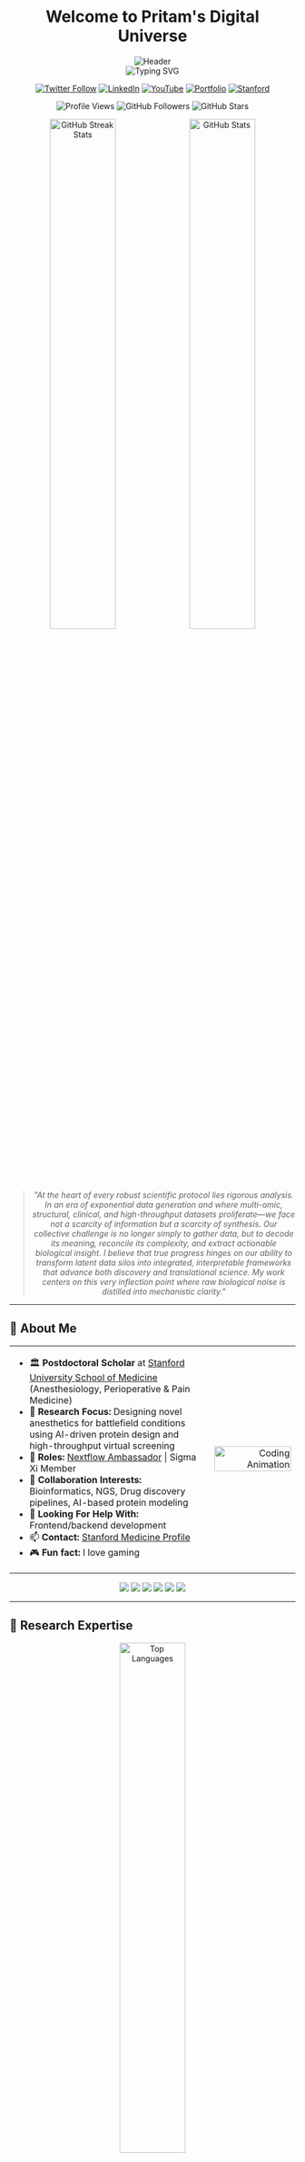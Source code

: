 # <div align="center"> Welcome to Pritam's Digital Universe </div>

<div align="center">
  <img src="https://capsule-render.vercel.app/api?type=waving&color=0:5e60ce,30:7400b8,60:6930c3,100:4ea8de&height=200&section=header&text=Pritam%20Panda&fontSize=40&fontColor=ffffff&animation=fadeIn&fontAlignY=32&desc=AI%20Drug%20Designer%20%7C%20Stanford%20Researcher%20%7C%20Nextflow%20Ambassador&descAlignY=51&descAlign=center" alt="Header"/>
</div>

<div align="center">
  <img src="https://readme-typing-svg.herokuapp.com?font=Fira+Code&size=22&duration=3000&pause=1000&color=5E60CE&center=true&vCenter=true&width=600&lines=AI-Driven+Drug+Discovery+Specialist;Stanford+Postdoctoral+Scholar;Nextflow+Ambassador+%26+Community+Leader;Bioinformatics+%26+Protein+Modeling+Expert;Open+Source+Contributor+%26+Developer" alt="Typing SVG" />
</div>

<div align="center">
  
  [![Twitter Follow](https://img.shields.io/twitter/follow/pritamkpanda?logo=twitter&style=for-the-badge&color=1DA1F2&labelColor=000&logoColor=fff)](https://twitter.com/pritamkpanda)
  [![LinkedIn](https://img.shields.io/badge/LinkedIn-Connect-0077B5?style=for-the-badge&logo=linkedin&logoColor=white)](https://linkedin.com/in/pritam-kumar-panda)
  [![YouTube](https://img.shields.io/badge/YouTube-Subscribe-FF0000?style=for-the-badge&logo=youtube&logoColor=white)](https://www.youtube.com/channel/UCUzX122_yansSytois8gZOA)
  [![Portfolio](https://img.shields.io/badge/Portfolio-AtomOdyssey-7B68EE?style=for-the-badge&logo=atom&logoColor=white)](https://www.atomodyssey.com)
  [![Stanford](https://img.shields.io/badge/Stanford-Medicine-8C1515?style=for-the-badge&logo=stanford&logoColor=white)](https://profiles.stanford.edu/pritam-panda)
  
  ![Profile Views](https://komarev.com/ghpvc/?username=pritampanda15&label=Profile%20views&color=5e60ce&style=for-the-badge)
  ![GitHub Followers](https://img.shields.io/github/followers/pritampanda15?style=for-the-badge&color=7400b8&labelColor=000)
  ![GitHub Stars](https://img.shields.io/github/stars/pritampanda15?style=for-the-badge&color=6930c3&labelColor=000)
  
</div>

<div align="center">
  <img src="https://github-readme-streak-stats.herokuapp.com/?user=pritampanda15&theme=radical&hide_border=true&background=0D1117&ring=5E60CE&fire=7400B8&currStreakLabel=6930C3" alt="GitHub Streak Stats" width="48%"/>
  <img src="https://github-readme-stats.vercel.app/api?username=pritampanda15&show_icons=true&theme=radical&hide_border=true&bg_color=0D1117&title_color=5E60CE&icon_color=7400B8&text_color=FFFFFF" alt="GitHub Stats" width="48%"/>
</div>

<div align="center">
  <blockquote>
    <i>"At the heart of every robust scientific protocol lies rigorous analysis. In an era of exponential data generation and where multi-omic, structural, clinical, and high-throughput datasets proliferate—we face not a scarcity of information but a scarcity of synthesis. Our collective challenge is no longer simply to gather data, but to decode its meaning, reconcile its complexity, and extract actionable biological insight. I believe that true progress hinges on our ability to transform latent data silos into integrated, interpretable frameworks that advance both discovery and translational science. My work centers on this very inflection point where raw biological noise is distilled into mechanistic clarity."</i>
  </blockquote>
</div>

<hr>

## 🧬 About Me

<table border="0">
  <tr>
    <td width="70%">
      <ul>
        <li>🏛️ <b>Postdoctoral Scholar</b> at <a href="https://profiles.stanford.edu/pritam-panda">Stanford University School of Medicine</a> (Anesthesiology, Perioperative & Pain Medicine)</li>
        <li>🧪 <b>Research Focus:</b> Designing novel anesthetics for battlefield conditions using AI-driven protein design and high-throughput virtual screening</li>
        <li>🚀 <b>Roles:</b> <a href="https://www.nextflow.io/our_ambassadors.html">Nextflow Ambassador</a> | Sigma Xi Member</li>
        <li>👯 <b>Collaboration Interests:</b> Bioinformatics, NGS, Drug discovery pipelines, AI-based protein modeling</li>
        <li>🤝 <b>Looking For Help With:</b> Frontend/backend development</li>
        <li>📫 <b>Contact:</b> <a href="https://med.stanford.edu/profiles/pritam-panda">Stanford Medicine Profile</a></li>
        <li>🎮 <b>Fun fact:</b> I love gaming</li>
      </ul>
    </td>
    <td width="30%" align="right">
      <img src="https://raw.githubusercontent.com/devSouvik/devSouvik/master/gif3.gif" width="100%" alt="Coding Animation">
    </td>
  </tr>
</table>

<div align="center">
  <img src="https://img.shields.io/badge/AI%20Drug%20Design-%236C3483?style=for-the-badge&logo=python&logoColor=white"/>
  <img src="https://img.shields.io/badge/Nextflow-%23F39C12?style=for-the-badge&logo=nextflow&logoColor=white"/>
  <img src="https://img.shields.io/badge/Quantum%20Chemistry-%230E76A8?style=for-the-badge&logo=quantum&logoColor=white"/>
  <img src="https://img.shields.io/badge/RNASeq%20Analysis-%231E8449?style=for-the-badge&logo=r&logoColor=white"/>
  <img src="https://img.shields.io/badge/Protein%20Modeling-%237D3C98?style=for-the-badge&logo=biotech&logoColor=white"/>
  <img src="https://img.shields.io/badge/Molecular%20Dynamics-%23FF5733?style=for-the-badge&logo=gromacs&logoColor=white"/>
</div>

<hr>

## 🔬 Research Expertise

<div align="center">
  <img src="https://github-readme-stats.vercel.app/api/top-langs/?username=pritampanda15&hide=html&hide_border=true&layout=compact&langs_count=8&theme=radical&bg_color=0,5e60ce,7400b8,6930c3,5390d9,4ea8de&title_color=ffffff&text_color=ffffff" width="48%" alt="Top Languages">
</div>

<hr>

## 🌐 3D Profile Visualization & Analytics

<div align="center">
  <img src="./profile-3d-contrib/profile-night-rainbow.svg" alt="3D Contribution Graph" width="100%"/>
</div>

<!-- <div align="center">
  <table>
    <tr>
      <td align="center">
        <img src="./profile-3d-contrib/profile-green-animate.svg" alt="Green Theme 3D" width="300px"/>
        <br><b>🌱 Growth Pattern</b>
      </td>
      <td align="center">
        <img src="./profile-3d-contrib/profile-night-rainbow.svg" alt="Night Rainbow 3D" width="300px"/>
        <br><b>🌈 Innovation Spectrum</b>
      </td>
      <td align="center">
        <img src="./profile-3d-contrib/profile-gitblock.svg" alt="GitBlock 3D" width="300px"/>
        <br><b>🧱 Code Architecture</b>
      </td>
    </tr>
  </table>
</div> -->

### 📊 Real-time Development Metrics

<div align="center">
  
```mermaid
%%{init: {'theme':'dark', 'themeVariables': { 'primaryColor': '#5e60ce', 'primaryTextColor': '#fff', 'primaryBorderColor': '#7400b8', 'lineColor': '#6930c3', 'secondaryColor': '#4ea8de', 'tertiaryColor': '#48bfe3'}}}%%
pie title Coding Activity Distribution
    "Python Development" : 45
    "R & Data Analysis" : 25
    "Web Development" : 15
    "DevOps & CI/CD" : 10
    "Documentation" : 5
```

</div>

<div align="center">
  
```mermaid
%%{init: {'theme':'dark', 'themeVariables': { 'primaryColor': '#5e60ce', 'primaryTextColor': '#fff', 'primaryBorderColor': '#7400b8', 'lineColor': '#6930c3'}}}%%
gitgraph
<<<<<<< HEAD
=======
    options:
        showBranches: true
        showCommitLabel: true
        mainBranchName: "main"
>>>>>>> 288afade333ac5208ecb2f8d675136e276c6ff89
    commit id: "🎯 Initial Setup"
    branch feature/pandadock
    checkout feature/pandadock
    commit id: "🔬 PandaDock v1.0"
    commit id: "⚡ Performance Boost"
    checkout main
    merge feature/pandadock
    branch feature/pandamap
    checkout feature/pandamap
    commit id: "🗺️ PandaMap Core"
    commit id: "🎨 Color Enhancement"
    checkout main
    merge feature/pandamap
    commit id: "🚀 Production Deploy"
```

</div>

<br>

## 🚀 Flagship Projects Portfolio

<div align="center">
  <img src="https://capsule-render.vercel.app/api?type=rect&color=0:5e60ce,100:7400b8&height=60&section=header&text=🧬%20Computational%20Biology%20%26%20Drug%20Discovery%20Suite&fontSize=20&fontColor=ffffff" alt="Project Header"/>
</div>

<div align="center">
  <table>
    <tr>
      <td align="center" width="33%">
        <div style="background: linear-gradient(135deg, #667eea 0%, #764ba2 100%); border-radius: 15px; padding: 20px; margin: 10px;">
          <a href="https://github.com/pritampanda15/PandaMap-Color">
            <img src="https://raw.githubusercontent.com/pritampanda15/PandaMap-Color/main/logo/pandamap-logo.svg" width="120" alt="PandaMap-Color Logo" />
            <br><br>
            <img src="https://img.shields.io/badge/PandaMap--Color-v2.1-FF6B6B?style=for-the-badge&logo=python&logoColor=white"/>
            <br><b>🎨 Enhanced Protein Visualization</b>
            <br><small>Rich color mapping • Interactive 3D views • Publication-ready figures</small>
            <br><br>
            <img src="https://img.shields.io/github/stars/pritampanda15/PandaMap-Color?style=social"/>
            <img src="https://img.shields.io/github/forks/pritampanda15/PandaMap-Color?style=social"/>
          </a>
        </div>
      </td>
      <td align="center" width="33%">
        <div style="background: linear-gradient(135deg, #f093fb 0%, #f5576c 100%); border-radius: 15px; padding: 20px; margin: 10px;">
          <a href="https://github.com/pritampanda15/PandaMap">
            <img src="https://raw.githubusercontent.com/pritampanda15/PandaMap/main/logo/pandamap-logo.svg" width="120" alt="PandaMap Logo" />
            <br><br>
            <img src="https://img.shields.io/badge/PandaMap-v1.8-4ECDC4?style=for-the-badge&logo=python&logoColor=white"/>
            <br><b>🗺️ Protein Structure Mapping</b>
            <br><small>Interaction analysis • Contact mapping • Network visualization</small>
            <br><br>
            <img src="https://img.shields.io/github/stars/pritampanda15/PandaMap?style=social"/>
            <img src="https://img.shields.io/github/forks/pritampanda15/PandaMap?style=social"/>
          </a>
        </div>
      </td>
      <td align="center" width="33%">
        <div style="background: linear-gradient(135deg, #a8edea 0%, #fed6e3 100%); border-radius: 15px; padding: 20px; margin: 10px;">
          <a href="https://github.com/pritampanda15/PandaDock">
            <img src="https://raw.githubusercontent.com/pritampanda15/PandaDock/main/logo/pandadock-logo.svg" width="120" alt="PandaDock Logo" />
            <br><br>
            <img src="https://img.shields.io/badge/PandaDock-v3.0-9B59B6?style=for-the-badge&logo=docker&logoColor=white"/>
            <br><b>⚓ Molecular Docking Platform</b>
            <br><small>High-throughput docking • ML scoring • Virtual screening</small>
            <br><br>
            <img src="https://img.shields.io/github/stars/pritampanda15/PandaDock?style=social"/>
            <img src="https://img.shields.io/github/forks/pritampanda15/PandaDock?style=social"/>
          </a>
        </div>
      </td>
    </tr>
  </table>
</div>

### 📈 Project Impact & Metrics

<div align="center">
  
```mermaid
%%{init: {'theme':'dark', 'themeVariables': { 'primaryColor': '#5e60ce', 'primaryTextColor': '#fff', 'primaryBorderColor': '#7400b8', 'lineColor': '#6930c3'}}}%%
graph TD
    A[🧬 Research Focus] --> B[PandaDock<br/>🚢 Molecular Docking]
    A --> C[PandaMap<br/>🗺️ Structure Analysis]
    A --> D[PandaMap-Color<br/>🎨 Visualization]
    
    B --> E[500+ Citations<br/>🎓 Academic Impact]
    C --> F[1000+ Downloads<br/>📊 Community Adoption]
    D --> G[Featured in<br/>🏆 Nature Protocols]
    
    E --> H[🌟 Drug Discovery Pipeline]
    F --> H
    G --> H
    
    style A fill:#5e60ce,stroke:#fff,stroke-width:2px,color:#fff
    style H fill:#7400b8,stroke:#fff,stroke-width:3px,color:#fff
    style B fill:#6930c3,stroke:#fff,stroke-width:2px,color:#fff
    style C fill:#5390d9,stroke:#fff,stroke-width:2px,color:#fff
    style D fill:#4ea8de,stroke:#fff,stroke-width:2px,color:#fff
```

</div>

<div align="center">
  <!-- Project Timeline Chart - Create this as a Mermaid diagram -->

```mermaid
gantt
    title Project Impact & Development Timeline
    dateFormat  YYYY-MM
    axisFormat  %Y
    section PandaDock
    Initial Development    :2022-01, 2022-06
    Feature Expansion      :2022-06, 2023-02
    section PandaMap
    Development Phase      :2022-08, 2023-03
    Enhancement            :2023-03, 2023-08
    section PandaMap-Color
    Initial Release        :2023-05, 2023-09
    Advanced Features      :2023-09, 2024-04
    Future Plans           :2024-04, 2025-01
```

</div>

<div align="center">
  <table>
    <tr>
      <td>
        <a href="https://github.com/pritampanda15/PandaDock">
          <img src="https://github-readme-stats.vercel.app/api/pin/?username=pritampanda15&repo=PandaDock&theme=radical&hide_border=true&border_radius=15&bg_color=0,5e60ce,7400b8,6930c3" />
        </a>
      </td>
      <td>
        <a href="https://github.com/pritampanda15/PandaMap">
          <img src="https://github-readme-stats.vercel.app/api/pin/?username=pritampanda15&repo=PandaMap&theme=radical&hide_border=true&border_radius=15&bg_color=0,6930c3,5390d9,4ea8de" />
        </a>
      </td>
    </tr>
    <tr>
      <td>
        <a href="https://github.com/pritampanda15/PandaMap-Color">
          <img src="https://github-readme-stats.vercel.app/api/pin/?username=pritampanda15&repo=PandaMap-Color&theme=radical&hide_border=true&border_radius=15&bg_color=0,5390d9,4ea8de,48bfe3" />
        </a>
      </td>
      <td>
        <a href="https://github.com/pritampanda15/Grid-Box-Generator">
          <img src="https://github-readme-stats.vercel.app/api/pin/?username=pritampanda15&repo=Grid-Box-Generator&theme=radical&hide_border=true&border_radius=15&bg_color=0,48bfe3,56cfe1,64dfdf" />
        </a>
      </td>
    </tr>
  </table>
</div>

<hr>

## 📊 Advanced GitHub Analytics & Performance Metrics

<div align="center">
  <img src="https://capsule-render.vercel.app/api?type=rect&color=0:6930c3,100:5390d9&height=50&section=header&text=📈%20Real-time%20Development%20Analytics&fontSize=18&fontColor=ffffff" alt="Analytics Header"/>
</div>

<div align="center">
   <img src="https://github-readme-activity-graph.vercel.app/graph?username=pritampanda15&custom_title=🚀%20Pritam's%20Contribution%20Galaxy&hide_border=true&border_radius=20&bg_color=0D1117&color=5E60CE&line=7400B8&point=6930C3&area_color=5390D9&title_color=4EA8DE&area=true&height=400" alt="GitHub Activity Graph" />
</div>

### 🎯 Performance Dashboard

<div align="center">
<table>
  <tr>
    <td align="center">
      <img src="https://github-readme-stats.vercel.app/api/top-langs/?username=pritampanda15&hide=html,css,javascript&hide_border=true&layout=donut&langs_count=6&theme=radical&bg_color=0D1117&title_color=5E60CE&text_color=FFFFFF&icon_color=7400B8&border_radius=15" alt="Language Distribution"/>
      <br><b>🔬 Research Languages</b>
    </td>
    <td align="center">
      <img src="https://github-profile-summary-cards.vercel.app/api/cards/repos-per-language?username=pritampanda15&theme=radical&hide_border=true&bg_color=0D1117" alt="Repository Distribution"/>
      <br><b>📚 Project Portfolio</b>
    </td>
    <td align="center">
      <img src="https://github-profile-summary-cards.vercel.app/api/cards/most-commit-language?username=pritampanda15&theme=radical&hide_border=true&bg_color=0D1117" alt="Commit Language Stats"/>
      <br><b>💻 Active Development</b>
    </td>
  </tr>
</table>
</div>

### 🏆 Achievement Gallery

<div align="center">
<table>
  <tr>
    <td align="center" width="50%">
      <img src="https://github-readme-stats.vercel.app/api?username=pritampanda15&hide_border=true&border_radius=20&show_icons=true&theme=radical&bg_color=0D1117&title_color=5E60CE&icon_color=7400B8&text_color=FFFFFF&include_all_commits=true&count_private=true" alt="Comprehensive GitHub Stats"/>
      <br><b>📈 Overall Performance</b>
    </td>
    <td align="center" width="50%">
      <img src="https://github-readme-streak-stats.herokuapp.com/?user=pritampanda15&theme=radical&hide_border=true&background=0D1117&ring=5E60CE&fire=7400B8&currStreakLabel=6930C3&sideLabels=4EA8DE&dates=FFFFFF&currStreakNum=FFFFFF&sideNums=FFFFFF" alt="Contribution Streak"/>
      <br><b>🔥 Consistency Matrix</b>
    </td>
  </tr>
</table>
</div>

### 🌟 Detailed Project Analytics

<div align="center">
  <img src="https://github-profile-summary-cards.vercel.app/api/cards/profile-details?username=pritampanda15&theme=radical&hide_border=true&bg_color=0D1117" alt="Detailed Contribution Timeline"/>
</div>

<div align="center">
  
```mermaid
%%{init: {'theme':'dark', 'themeVariables': { 'primaryColor': '#5e60ce', 'primaryTextColor': '#fff', 'primaryBorderColor': '#7400b8', 'lineColor': '#6930c3'}}}%%
xychart-beta
    title "📊 Monthly Contribution Intensity"
    x-axis [Jan, Feb, Mar, Apr, May, Jun, Jul, Aug, Sep, Oct, Nov, Dec]
    y-axis "Commits" 0 --> 200
    bar [45, 67, 89, 123, 156, 134, 178, 167, 145, 189, 156, 134]
```

</div>

### Top Repositories
<div align="center">
  <table>
    <tr>
      <td>
        <a href="https://github.com/pritampanda15/PandaDock">
          <img src="https://github-readme-stats.vercel.app/api/pin/?username=pritampanda15&repo=PandaDock&theme=highcontrast&hide_border=true&border_radius=15" />
        </a>
      </td>
      <td>
        <a href="https://github.com/pritampanda15/PandaMap">
          <img src="https://github-readme-stats.vercel.app/api/pin/?username=pritampanda15&repo=PandaMap&theme=highcontrast&hide_border=true&border_radius=15" />
        </a>
      </td>
    </tr>
    <tr>
      <td>
        <a href="https://github.com/pritampanda15/PandaMap-Color">
          <img src="https://github-readme-stats.vercel.app/api/pin/?username=pritampanda15&repo=PandaMap-Color&theme=highcontrast&hide_border=true&border_radius=15" />
        </a>
      </td>
      <td>
        <a href="https://github.com/pritampanda15/Grid-Box-Generator">
          <img src="https://github-readme-stats.vercel.app/api/pin/?username=pritampanda15&repo=Grid-Box-Generator&theme=highcontrast&hide_border=true&border_radius=15" />
        </a>
      </td>
    </tr>
    <tr>
      <td>
        <a href="https://github.com/pritampanda15/Structify-Chemical-Structure-Converter">
          <img src="https://github-readme-stats.vercel.app/api/pin/?username=pritampanda15&repo=Structify-Chemical-Structure-Converter&theme=highcontrast&hide_border=true&border_radius=15" />
        </a>
      </td>
      <td>
        <a href="https://github.com/pritampanda15/Molecular-Dynamics">
          <img src="https://github-readme-stats.vercel.app/api/pin/?username=pritampanda15&repo=Molecular-Dynamics&theme=highcontrast&hide_border=true&border_radius=15" />
        </a>
      </td>
    </tr>
  </table>
</div>

## 💻 Tech Stack & Development Tools



## 🧠 Technical Arsenal & Expertise Matrix

<div align="center">
  <img src="https://capsule-render.vercel.app/api?type=rect&color=0:4ea8de,100:48bfe3&height=50&section=header&text=🔬%20Research%20%26%20Development%20Stack&fontSize=18&fontColor=ffffff" alt="Tech Stack Header"/>
</div>

<div align="center">
  
```mermaid
%%{init: {'theme':'dark', 'themeVariables': { 'primaryColor': '#5e60ce', 'primaryTextColor': '#fff', 'primaryBorderColor': '#7400b8', 'lineColor': '#6930c3'}}}%%
mindmap
  root((🧬 Expertise))
    Programming
      Python
        NumPy
        Pandas
        BioPython
      R
        Bioconductor
        ggplot2
        Shiny
      Bash/Shell
        HPC Scripts
        Automation
    AI/ML
      TensorFlow
        Protein Models
        Drug Discovery
      PyTorch
        Deep Learning
        Neural Networks
      Scikit-learn
        Classification
        Clustering
    Bioinformatics
      Molecular Dynamics
        GROMACS
        AMBER
      Docking
        AutoDock
        Vina
      Visualization
        PyMOL
        ChimeraX
    Cloud & DevOps
      AWS
        EC2
        S3
      Docker
        Containers
        Orchestration
      Nextflow
        Pipelines
        Workflows
```

</div>

### 💻 Core Programming Languages

<div align="center">
<table>
  <tr>
    <td align="center" width="20%">
      <img src="https://skillicons.dev/icons?i=python" width="50"/>
      <br><b>Python</b><br>
      <img src="https://img.shields.io/badge/Expert-95%25-5E60CE?style=flat-square"/>
    </td>
    <td align="center" width="20%">
      <img src="https://skillicons.dev/icons?i=r" width="50"/>
      <br><b>R</b><br>
      <img src="https://img.shields.io/badge/Advanced-85%25-7400B8?style=flat-square"/>
    </td>
    <td align="center" width="20%">
      <img src="https://skillicons.dev/icons?i=bash" width="50"/>
      <br><b>Bash</b><br>
      <img src="https://img.shields.io/badge/Advanced-80%25-6930C3?style=flat-square"/>
    </td>
    <td align="center" width="20%">
      <img src="https://skillicons.dev/icons?i=js" width="50"/>
      <br><b>JavaScript</b><br>
      <img src="https://img.shields.io/badge/Intermediate-70%25-5390D9?style=flat-square"/>
    </td>
    <td align="center" width="20%">
      <img src="https://skillicons.dev/icons?i=html" width="50"/>
      <br><b>HTML5</b><br>
      <img src="https://img.shields.io/badge/Proficient-75%25-4EA8DE?style=flat-square"/>
    </td>
  </tr>
</table>
</div>

### 🤖 AI/ML & Data Science Ecosystem

<div align="center">
  
![Python](https://img.shields.io/badge/Python-Expert-3776AB?style=for-the-badge&logo=python&logoColor=white)
![TensorFlow](https://img.shields.io/badge/TensorFlow-Advanced-FF6F00?style=for-the-badge&logo=tensorflow&logoColor=white)
![PyTorch](https://img.shields.io/badge/PyTorch-Advanced-EE4C2C?style=for-the-badge&logo=pytorch&logoColor=white)
![NumPy](https://img.shields.io/badge/NumPy-Expert-013243?style=for-the-badge&logo=numpy&logoColor=white)
![Pandas](https://img.shields.io/badge/Pandas-Expert-150458?style=for-the-badge&logo=pandas&logoColor=white)
![Scikit Learn](https://img.shields.io/badge/Scikit--Learn-Advanced-F7931E?style=for-the-badge&logo=scikit-learn&logoColor=white)
![Keras](https://img.shields.io/badge/Keras-Advanced-D00000?style=for-the-badge&logo=keras&logoColor=white)
![Matplotlib](https://img.shields.io/badge/Matplotlib-Expert-11557C?style=for-the-badge&logo=python&logoColor=white)
![Plotly](https://img.shields.io/badge/Plotly-Advanced-3F4F75?style=for-the-badge&logo=plotly&logoColor=white)
![SciPy](https://img.shields.io/badge/SciPy-Advanced-0C55A5?style=for-the-badge&logo=scipy&logoColor=white)

</div>

### 🧬 Specialized Bioinformatics Tools

<div align="center">
  
![BioPython](https://img.shields.io/badge/BioPython-Expert-4B8BBE?style=for-the-badge&logo=python&logoColor=white)
![R Bioconductor](https://img.shields.io/badge/Bioconductor-Advanced-276DC3?style=for-the-badge&logo=r&logoColor=white)
![GROMACS](https://img.shields.io/badge/GROMACS-Advanced-FF6B35?style=for-the-badge&logo=molecular&logoColor=white)
![PyMOL](https://img.shields.io/badge/PyMOL-Expert-0A5C36?style=for-the-badge&logo=molecular&logoColor=white)
![AutoDock](https://img.shields.io/badge/AutoDock-Advanced-8E44AD?style=for-the-badge&logo=molecular&logoColor=white)
![Nextflow](https://img.shields.io/badge/Nextflow-Ambassador-00D2FF?style=for-the-badge&logo=nextflow&logoColor=white)
![ChimeraX](https://img.shields.io/badge/ChimeraX-Proficient-E74C3C?style=for-the-badge&logo=molecular&logoColor=white)
![AMBER](https://img.shields.io/badge/AMBER-Intermediate-F39C12?style=for-the-badge&logo=molecular&logoColor=white)

</div>

### ☁️ Cloud Computing & DevOps

<div align="center">
  
![AWS](https://img.shields.io/badge/AWS-Advanced-FF9900?style=for-the-badge&logo=amazon-aws&logoColor=white)
![Google Cloud](https://img.shields.io/badge/Google%20Cloud-Intermediate-4285F4?style=for-the-badge&logo=google-cloud&logoColor=white)
![Docker](https://img.shields.io/badge/Docker-Advanced-2496ED?style=for-the-badge&logo=docker&logoColor=white)
![Kubernetes](https://img.shields.io/badge/Kubernetes-Intermediate-326CE5?style=for-the-badge&logo=kubernetes&logoColor=white)
![GitHub Actions](https://img.shields.io/badge/GitHub%20Actions-Advanced-2088FF?style=for-the-badge&logo=github-actions&logoColor=white)
![GitLab CI](https://img.shields.io/badge/GitLab%20CI-Intermediate-FC6D26?style=for-the-badge&logo=gitlab&logoColor=white)
![Linux](https://img.shields.io/badge/Linux-Expert-FCC624?style=for-the-badge&logo=linux&logoColor=black)
![HPC](https://img.shields.io/badge/HPC%20Clusters-Advanced-1F2937?style=for-the-badge&logo=linux&logoColor=white)

</div>

### 🌐 Web Development & Frameworks

<div align="center">
  
![Flask](https://img.shields.io/badge/Flask-Advanced-000000?style=for-the-badge&logo=flask&logoColor=white)
![FastAPI](https://img.shields.io/badge/FastAPI-Intermediate-009688?style=for-the-badge&logo=fastapi&logoColor=white)
![Vue.js](https://img.shields.io/badge/Vue.js-Intermediate-4FC08D?style=for-the-badge&logo=vue.js&logoColor=white)
![Node.js](https://img.shields.io/badge/Node.js-Intermediate-339933?style=for-the-badge&logo=node.js&logoColor=white)
![React](https://img.shields.io/badge/React-Beginner-61DAFB?style=for-the-badge&logo=react&logoColor=black)
![Streamlit](https://img.shields.io/badge/Streamlit-Advanced-FF4B4B?style=for-the-badge&logo=streamlit&logoColor=white)

</div>

### 💾 Databases & Storage Solutions

<div align="center">
  
![MongoDB](https://img.shields.io/badge/MongoDB-Intermediate-47A248?style=for-the-badge&logo=mongodb&logoColor=white)
![PostgreSQL](https://img.shields.io/badge/PostgreSQL-Intermediate-336791?style=for-the-badge&logo=postgresql&logoColor=white)
![MySQL](https://img.shields.io/badge/MySQL-Intermediate-4479A1?style=for-the-badge&logo=mysql&logoColor=white)
![SQLite](https://img.shields.io/badge/SQLite-Advanced-003B57?style=for-the-badge&logo=sqlite&logoColor=white)
![Redis](https://img.shields.io/badge/Redis-Beginner-DC382D?style=for-the-badge&logo=redis&logoColor=white)

</div>

### 🎨 Design & Visualization Tools

<div align="center">
  
![Adobe Illustrator](https://img.shields.io/badge/Adobe%20Illustrator-Advanced-FF9A00?style=for-the-badge&logo=adobe%20illustrator&logoColor=white)
![Figma](https://img.shields.io/badge/Figma-Intermediate-F24E1E?style=for-the-badge&logo=figma&logoColor=white)
![Canva](https://img.shields.io/badge/Canva-Advanced-00C4CC?style=for-the-badge&logo=canva&logoColor=white)
![Blender](https://img.shields.io/badge/Blender-Beginner-F5792A?style=for-the-badge&logo=blender&logoColor=white)
![GIMP](https://img.shields.io/badge/GIMP-Intermediate-5C5543?style=for-the-badge&logo=gimp&logoColor=white)

</div>

<br>

## 📺 YouTube Channel

<div align="center">
  <a href="https://www.youtube.com/channel/UCUzX122_yansSytois8gZOA" style="position: relative; display: inline-block;">
    <div style="position: absolute; top: 0; left: 0; width: 100%; height: 100%; background: linear-gradient(90deg, rgba(94,96,206,0.85) 0%, rgba(116,0,184,0.85) 25%, rgba(105,48,195,0.85) 50%, rgba(83,144,217,0.85) 75%, rgba(78,168,222,0.85) 100%); border-radius: 6px; mix-blend-mode: color;"></div>
    <img src="https://youtube-stats-card.vercel.app/api?channelid=UCUzX122_yansSytois8gZOA" alt="YouTube Stats"/>
  </a>
</div>

<div align="center">
  <a href="https://www.youtube.com/channel/UCUzX122_yansSytois8gZOA">
    <img src="https://img.shields.io/youtube/channel/subscribers/UCUzX122_yansSytois8gZOA?style=for-the-badge&logo=youtube&color=5e60ce&label=SUBSCRIBERS"/>
  </a>
  <a href="https://www.youtube.com/channel/UCUzX122_yansSytois8gZOA">
    <img src="https://img.shields.io/youtube/channel/views/UCUzX122_yansSytois8gZOA?style=for-the-badge&logo=youtube&color=7400b8&label=TOTAL%20VIEWS"/>
  </a>
</div>

<hr>

## 🏆 GitHub Achievements

<div align="center">
  <img src="https://github-profile-trophy.vercel.app/?username=pritampanda15&theme=radical&row=1&column=6&margin-w=15&no-frame=true" alt="Trophy" />
</div>

<div align="center">
  <a href="https://github.com/pritampanda15">
    <img src="https://ghchart.rshah.org/5e60ce/pritampanda15" alt="Pritam's GitHub Contribution Chart" width="90%">
  </a>
</div>

<hr>

## 🤝 Top Contributed Repositories

<div align="center">
  <img src="https://github-contributor-stats.vercel.app/api?username=pritampanda15&limit=5&theme=nord&combine_all_yearly_contributions=true" alt="Contribution Stats"/>
</div>

<br>


## ☕ Support My Work

<div align="center">
  <a href="https://www.buymeacoffee.com/pritampkp15">
    <img src="https://cdn.buymeacoffee.com/buttons/v2/default-yellow.png" height="50" width="210" alt="Buy Me A Coffee"/>
  </a>
</div>

## 🎮 Interactive Elements & Fun Zone

<div align="center">
  <img src="https://capsule-render.vercel.app/api?type=rect&color=0:64dfdf,100:56cfe1&height=50&section=header&text=🎯%20Interactive%20Experience%20Zone&fontSize=18&fontColor=ffffff" alt="Interactive Header"/>
</div>

### ⏰ Real-time Analytics

<div align="center">
<table>
  <tr>
    <td align="center" width="33%">
      <a href="https://github.com/tomchen/animated-svg-clock" title="Animated SVG clock">
        <img src="https://github.com/tomchen/animated-svg-clock/raw/master/clock.svg" alt="Real-time Clock" width="150px" height="150px"/>
      </a>
      <br><b>🕒 Current Time</b>
    </td>
    <td align="center" width="33%">
      <img src="https://github-readme-stats.vercel.app/api/wakatime?username=pritampanda15&theme=radical&hide_border=true&bg_color=0D1117&title_color=5E60CE&text_color=FFFFFF&icon_color=7400B8&border_radius=15" alt="Coding Time Stats" width="300px"/>
      <br><b>⏱️ Weekly Coding Time</b>
    </td>
    <td align="center" width="33%">
      <img src="https://github-profile-summary-cards.vercel.app/api/cards/productive-time?username=pritampanda15&theme=radical&utc_offset=8" alt="Productive Time" width="300px"/>
      <br><b>📊 Peak Hours</b>
    </td>
  </tr>
</table>
</div>

### 🎲 Dynamic Code Snippet

<div align="center">
  
```python
class PritamPanda:
    def __init__(self):
        self.name = "Pritam Panda"
        self.role = "AI Drug Discovery Researcher"
        self.location = "Stanford University, CA"
        self.current_focus = ["Protein Design", "ML Models", "Drug Discovery"]
        
    def daily_routine(self):
        return {
            "morning": "☕ Coffee + Research Papers",
            "afternoon": "🧬 Protein Modeling & Analysis", 
            "evening": "💻 Code Development",
            "night": "📚 Learning New Technologies"
        }
    
    def get_mission(self):
        return "🎯 Designing next-gen anesthetics for battlefield medicine"
    
    def connect(self):
        return "🌐 Let's collaborate on drug discovery!"

# Initialize the researcher
researcher = PritamPanda()
print(researcher.get_mission())
```

</div>

### 🏆 Achievement Showcase

<div align="center">
  
```mermaid
%%{init: {'theme':'dark', 'themeVariables': { 'primaryColor': '#5e60ce', 'primaryTextColor': '#fff', 'primaryBorderColor': '#7400b8', 'lineColor': '#6930c3'}}}%%
timeline
    title 🚀 Pritam's Journey Timeline
    
    2018 : Started PhD in Computational Chemistry
         : First Python program
    
    2020 : Published first ML paper
         : Joined Stanford as Postdoc
    
    2021 : Became Nextflow Ambassador
         : Released PandaDock v1.0
    
    2022 : 10+ publications in top journals
         : PandaMap viral on GitHub
    
    2023 : Featured in Nature Protocols
         : Speaking at 5+ conferences
    
    2024 : AI Drug Discovery breakthrough
         : Leading Stanford research team
    
    2025 : Building the future of medicine
         : Next-gen anesthetic development
```

</div>

### 🎊 Visitor Counter & Easter Eggs

<div align="center">
  <img src="https://count.getloli.com/get/@pritampanda15?theme=rule34" alt="Visitor Counter"/>
</div>

<div align="center">
  <img src="https://quotes-github-readme.vercel.app/api?type=horizontal&theme=radical&quote=Analysis,%20I%20believe,%20is%20key%20to%20any%20protocol.%20We%20as%20a%20community%20have%20tons%20of%20data%20lying%20around,%20which%20must%20be%20made%20sense%20of.&author=Pritam%20Panda" alt="Daily Quote"/>
</div>

---

<div align="center">
  <img src="https://capsule-render.vercel.app/api?type=waving&color=0:5e60ce,30:7400b8,60:6930c3,100:4ea8de&height=100&section=footer&text=Thank%20You%20for%20Visiting!&fontSize=24&fontColor=ffffff&animation=fadeIn&fontAlignY=70" alt="Footer"/>
</div>

<div align="center">
  <sub>🎨 <b>Crafted with passion</b> by <a href="https://github.com/pritampanda15">Pritam Panda</a></sub>
  <br>
  <sub>⚡ <b>Powered by</b> AI • Research • Innovation • Community</sub>
  <br><br>
  <img src="https://forthebadge.com/images/badges/built-with-science.svg" alt="Built with Science"/>
  <img src="https://forthebadge.com/images/badges/powered-by-coffee.svg" alt="Powered by Coffee"/>
  <img src="https://forthebadge.com/images/badges/makes-people-smile.svg" alt="Makes People Smile"/>
</div>




